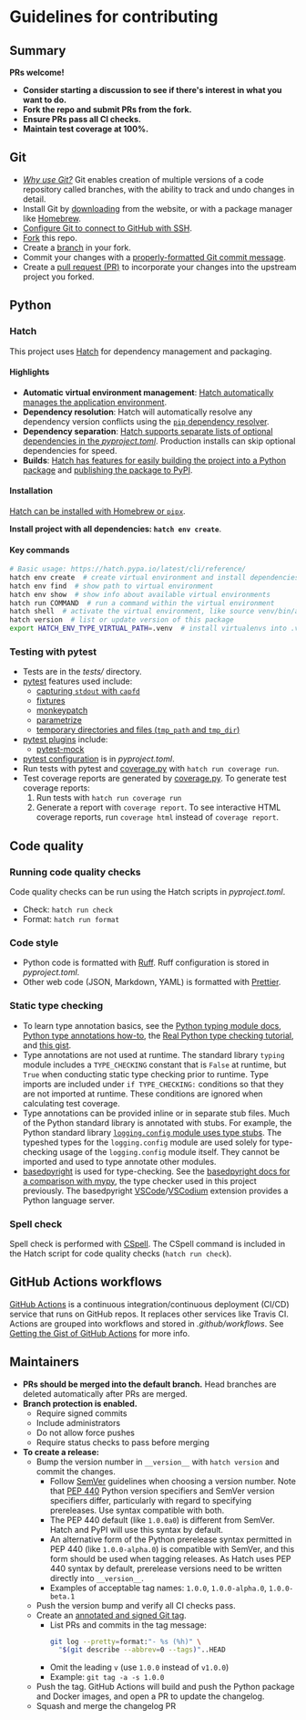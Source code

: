 # Guidelines for contributing

## Summary

**PRs welcome!**

- **Consider starting a discussion to see if there's interest in what you want to do.**
- **Fork the repo and submit PRs from the fork.**
- **Ensure PRs pass all CI checks.**
- **Maintain test coverage at 100%.**

## Git

- _[Why use Git?](https://www.git-scm.com/about)_ Git enables creation of multiple versions of a code repository called branches, with the ability to track and undo changes in detail.
- Install Git by [downloading](https://www.git-scm.com/downloads) from the website, or with a package manager like [Homebrew](https://brew.sh/).
- [Configure Git to connect to GitHub with SSH](https://docs.github.com/en/github/authenticating-to-github/connecting-to-github-with-ssh).
- [Fork](https://docs.github.com/en/get-started/quickstart/fork-a-repo) this repo.
- Create a [branch](https://www.git-scm.com/book/en/v2/Git-Branching-Branches-in-a-Nutshell) in your fork.
- Commit your changes with a [properly-formatted Git commit message](https://chris.beams.io/posts/git-commit/).
- Create a [pull request (PR)](https://docs.github.com/en/github/collaborating-with-pull-requests/proposing-changes-to-your-work-with-pull-requests/about-pull-requests) to incorporate your changes into the upstream project you forked.

## Python

### Hatch

This project uses [Hatch](https://hatch.pypa.io/latest/) for dependency management and packaging.

#### Highlights

- **Automatic virtual environment management**: [Hatch automatically manages the application environment](https://hatch.pypa.io/latest/environment/).
- **Dependency resolution**: Hatch will automatically resolve any dependency version conflicts using the [`pip` dependency resolver](https://pip.pypa.io/en/stable/topics/dependency-resolution/).
- **Dependency separation**: [Hatch supports separate lists of optional dependencies in the _pyproject.toml_](https://hatch.pypa.io/latest/config/dependency/). Production installs can skip optional dependencies for speed.
- **Builds**: [Hatch has features for easily building the project into a Python package](https://hatch.pypa.io/latest/build/) and [publishing the package to PyPI](https://hatch.pypa.io/latest/publish/).

#### Installation

[Hatch can be installed with Homebrew or `pipx`](https://hatch.pypa.io/latest/install/).

**Install project with all dependencies: `hatch env create`**.

#### Key commands

```sh
# Basic usage: https://hatch.pypa.io/latest/cli/reference/
hatch env create  # create virtual environment and install dependencies
hatch env find  # show path to virtual environment
hatch env show  # show info about available virtual environments
hatch run COMMAND  # run a command within the virtual environment
hatch shell  # activate the virtual environment, like source venv/bin/activate
hatch version  # list or update version of this package
export HATCH_ENV_TYPE_VIRTUAL_PATH=.venv  # install virtualenvs into .venv
```

### Testing with pytest

- Tests are in the _tests/_ directory.
- [pytest](https://docs.pytest.org/en/latest/) features used include:
    - [capturing `stdout` with `capfd`](https://docs.pytest.org/en/latest/how-to/capture-stdout-stderr.html)
    - [fixtures](https://docs.pytest.org/en/latest/how-to/fixtures.html)
    - [monkeypatch](https://docs.pytest.org/en/latest/how-to/monkeypatch.html)
    - [parametrize](https://docs.pytest.org/en/latest/how-to/parametrize.html)
    - [temporary directories and files (`tmp_path` and `tmp_dir`)](https://docs.pytest.org/en/latest/how-to/tmpdir.html)
- [pytest plugins](https://docs.pytest.org/en/latest/how-to/plugins.html) include:
    - [pytest-mock](https://github.com/pytest-dev/pytest-mock)
- [pytest configuration](https://docs.pytest.org/en/latest/reference/customize.html) is in _pyproject.toml_.
- Run tests with pytest and [coverage.py](https://github.com/nedbat/coveragepy) with `hatch run coverage run`.
- Test coverage reports are generated by [coverage.py](https://github.com/nedbat/coveragepy). To generate test coverage reports:
    1. Run tests with `hatch run coverage run`
    2. Generate a report with `coverage report`. To see interactive HTML coverage reports, run `coverage html` instead of `coverage report`.

## Code quality

### Running code quality checks

Code quality checks can be run using the Hatch scripts in _pyproject.toml_.

- Check: `hatch run check`
- Format: `hatch run format`

### Code style

- Python code is formatted with [Ruff](https://docs.astral.sh/ruff/). Ruff configuration is stored in _pyproject.toml_.
- Other web code (JSON, Markdown, YAML) is formatted with [Prettier](https://prettier.io/).

### Static type checking

- To learn type annotation basics, see the [Python typing module docs](https://docs.python.org/3/library/typing.html), [Python type annotations how-to](https://docs.python.org/3/howto/annotations.html), the [Real Python type checking tutorial](https://realpython.com/python-type-checking/), and [this gist](https://gist.github.com/987bdc6263217895d4bf03d0a5ff114c).
- Type annotations are not used at runtime. The standard library `typing` module includes a `TYPE_CHECKING` constant that is `False` at runtime, but `True` when conducting static type checking prior to runtime. Type imports are included under `if TYPE_CHECKING:` conditions so that they are not imported at runtime. These conditions are ignored when calculating test coverage.
- Type annotations can be provided inline or in separate stub files. Much of the Python standard library is annotated with stubs. For example, the Python standard library [`logging.config` module uses type stubs](https://github.com/python/typeshed/blob/main/stdlib/logging/config.pyi). The typeshed types for the `logging.config` module are used solely for type-checking usage of the `logging.config` module itself. They cannot be imported and used to type annotate other modules.
- [basedpyright](https://docs.basedpyright.com/latest/) is used for type-checking. See the [basedpyright docs for a comparison with mypy](https://docs.basedpyright.com/latest/usage/mypy-comparison/), the type checker used in this project previously. The basedpyright [VSCode](https://marketplace.visualstudio.com/items?itemName=detachhead.basedpyright)/[VSCodium](https://open-vsx.org/extension/detachhead/basedpyright) extension provides a Python language server.

### Spell check

Spell check is performed with [CSpell](https://cspell.org/). The CSpell command is included in the Hatch script for code quality checks (`hatch run check`).

## GitHub Actions workflows

[GitHub Actions](https://github.com/features/actions) is a continuous integration/continuous deployment (CI/CD) service that runs on GitHub repos. It replaces other services like Travis CI. Actions are grouped into workflows and stored in _.github/workflows_. See [Getting the Gist of GitHub Actions](https://gist.github.com/br3ndonland/f9c753eb27381f97336aa21b8d932be6) for more info.

## Maintainers

- **PRs should be merged into the default branch.** Head branches are deleted automatically after PRs are merged.
- **Branch protection is enabled.**
    - Require signed commits
    - Include administrators
    - Do not allow force pushes
    - Require status checks to pass before merging
- **To create a release:**
    - Bump the version number in `__version__` with `hatch version` and commit the changes.
        - Follow [SemVer](https://semver.org/) guidelines when choosing a version number. Note that [PEP 440](https://peps.python.org/pep-0440/) Python version specifiers and SemVer version specifiers differ, particularly with regard to specifying prereleases. Use syntax compatible with both.
        - The PEP 440 default (like `1.0.0a0`) is different from SemVer. Hatch and PyPI will use this syntax by default.
        - An alternative form of the Python prerelease syntax permitted in PEP 440 (like `1.0.0-alpha.0`) is compatible with SemVer, and this form should be used when tagging releases. As Hatch uses PEP 440 syntax by default, prerelease versions need to be written directly into `__version__`.
        - Examples of acceptable tag names: `1.0.0`, `1.0.0-alpha.0`, `1.0.0-beta.1`
    - Push the version bump and verify all CI checks pass.
    - Create an [annotated and signed Git tag](https://www.git-scm.com/book/en/v2/Git-Basics-Tagging).
        - List PRs and commits in the tag message:
            ```sh
            git log --pretty=format:"- %s (%h)" \
              "$(git describe --abbrev=0 --tags)"..HEAD
            ```
        - Omit the leading `v` (use `1.0.0` instead of `v1.0.0`)
        - Example: `git tag -a -s 1.0.0`
    - Push the tag. GitHub Actions will build and push the Python package and Docker images, and open a PR to update the changelog.
    - Squash and merge the changelog PR

